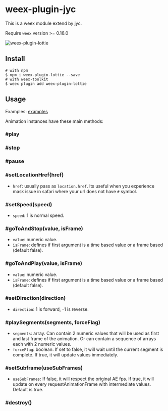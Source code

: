 # weex-plugin-jyc

This is a weex module extend by jyc.

Require `weex` version >= 0.16.0

![weex-plugin-lottie](https://img.alicdn.com/tfs/TB1kHFlantYBeNjy1XdXXXXyVXa-297-498.gif)

## Install

```
# with npm
$ npm i weex-plugin-lottie --save
# with weex-toolkit
$ weex plugin add weex-plugin-lottie
```

## Usage

Examples: [examples](./examples/index.vue)

Animation instances have these main methods:

### #play

### #stop

### #pause

### #setLocationHref(href)
- `href`: usually pass as `location.href`. Its useful when you experience mask issue in safari where your url does not have `#` symbol.

### #setSpeed(speed)
- `speed`: 1 is normal speed.

### #goToAndStop(value, isFrame)
- `value`: numeric value.
- `isFrame`: defines if first argument is a time based value or a frame based (default false).

### #goToAndPlay(value, isFrame)
- `value`: numeric value.
- `isFrame`: defines if first argument is a time based value or a frame based (default false).

### #setDirection(direction)
- `direction`: 1 is forward, -1 is reverse.

### #playSegments(segments, forceFlag)
- `segments`: array. Can contain 2 numeric values that will be used as first and last frame of the animation. Or can contain a sequence of arrays each with 2 numeric values.
- `forceFlag`: boolean. If set to false, it will wait until the current segment is complete. If true, it will update values immediately.

### #setSubframe(useSubFrames)
- `useSubFrames`:  If false, it will respect the original AE fps. If true, it will update on every requestAnimationFrame with intermediate values. Default is true.

### #destroy()
